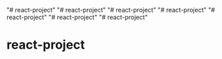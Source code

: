 "# react-project" 
"# react-project" 
"# react-project" 
"# react-project" 
"# react-project" 
"# react-project" 
"# react-project" 
# react-project
